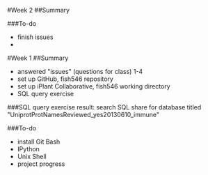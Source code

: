 #Week 2
##Summary

###To-do
- finish issues
- 


#Week 1
##Summary
- answered  "issues" (questions for class) 1-4
- set up GitHub, fish546 repository
- set up iPlant Collaborative, fish546 working directory
- SQL query exercise

###SQL query exercise
result: search SQL share for database titled "UniprotProtNamesReviewed_yes20130610_immune"

###To-do
- install Git Bash
- IPython
- Unix Shell
- project progress
